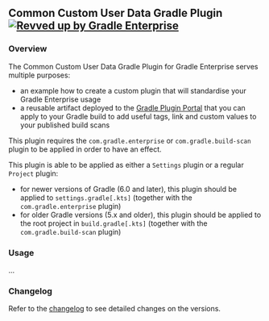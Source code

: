 ## Common Custom User Data Gradle Plugin [![Revved up by Gradle Enterprise](https://img.shields.io/badge/Revved%20up%20by-Gradle%20Enterprise-06A0CE?logo=Gradle&labelColor=02303A)](https://ge.gradle.org/scans)


### Overview

The Common Custom User Data Gradle Plugin for Gradle Enterprise serves multiple purposes:
- an example how to create a custom plugin that will standardise your Gradle Enterprise usage
- a reusable artifact deployed to the [Gradle Plugin Portal](https://plugins.gradle.org/plugin/com.gradle.common-custom-user-data-gradle-plugin) that you can apply to your Gradle build 
  to add useful tags, link and custom values to your published build scans
  
This plugin requires the `com.gradle.enterprise` or `com.gradle.build-scan` plugin to be applied in order to have an effect.
  
This plugin is able to be applied as either a `Settings` plugin or a regular `Project` plugin:
- for newer versions of Gradle (6.0 and later), this plugin should be applied to `settings.gradle[.kts]` (together with the `com.gradle.enterprise` plugin)
- for older Gradle versions (5.x and older), this plugin should be applied to the root project in `build.gradle[.kts]` (together with the `com.gradle.build-scan` plugin)

### Usage

...

### Changelog

Refer to the [changelog](https://github.com/gradle/gradle-enterprise-build-config-samples/blob/master/common-custom-user-data-gradle-plugin/CHANGELOG.md) to see detailed changes on the versions.
